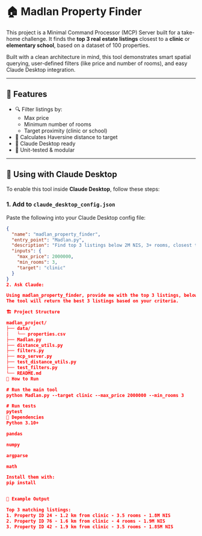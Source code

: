 # 🏠 Madlan Property Finder

This project is a Minimal Command Processor (MCP) Server built for a take-home challenge. It finds the **top 3 real estate listings** closest to a **clinic** or **elementary school**, based on a dataset of 100 properties.

Built with a clean architecture in mind, this tool demonstrates smart spatial querying, user-defined filters (like price and number of rooms), and easy Claude Desktop integration.

---

## 🚀 Features

- 🔍 Filter listings by:
  - Max price
  - Minimum number of rooms
  - Target proximity (clinic or school)
- 📍 Calculates Haversine distance to target
- 🧠 Claude Desktop ready
- 🧪 Unit-tested & modular

---

## 🧠 Using with Claude Desktop

To enable this tool inside **Claude Desktop**, follow these steps:

### 1. Add to `claude_desktop_config.json`

Paste the following into your Claude Desktop config file:

```json
{
  "name": "madlan_property_finder",
  "entry_point": "Madlan.py",
  "description": "Find top 3 listings below 2M NIS, 3+ rooms, closest to clinic or school",
  "inputs": {
    "max_price": 2000000,
    "min_rooms": 3,
    "target": "clinic"
  }
}
2. Ask Claude:

Using madlan_property_finder, provide me with the top 3 listings, below 2 million NIS, that have 3+ rooms and that also have the minimal distances from a health clinic.
The tool will return the best 3 listings based on your criteria.

🏗️ Project Structure

madlan_project/
├── data/
│   └── properties.csv
├── Madlan.py
├── distance_utils.py
├── filters.py
├── mcp_server.py
├── test_distance_utils.py
├── test_filters.py
└── README.md
🧪 How to Run

# Run the main tool
python Madlan.py --target clinic --max_price 2000000 --min_rooms 3

# Run tests
pytest
🧩 Dependencies
Python 3.10+

pandas

numpy

argparse

math

Install them with:
pip install


📍 Example Output

Top 3 matching listings:
1. Property ID 24 - 1.2 km from clinic - 3.5 rooms - 1.8M NIS
2. Property ID 76 - 1.6 km from clinic - 4 rooms - 1.9M NIS
3. Property ID 42 - 1.9 km from clinic - 3.5 rooms - 1.85M NIS